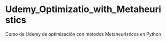 # Udemy_Optimizatio_with_Metaheuristics
Curso de Udemy de optimización con métodos Metaheuristicos en Python
